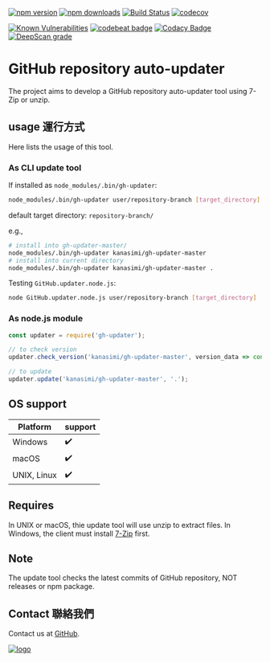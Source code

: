 ﻿[![npm version](https://badge.fury.io/js/gh-updater.svg)](https://www.npmjs.com/package/gh-updater)
[![npm downloads](https://img.shields.io/npm/dm/gh-updater.svg)](https://www.npmjs.com/package/gh-updater)
[![Build Status](https://travis-ci.org/kanasimi/gh-updater.svg?branch=master)](https://travis-ci.org/kanasimi/gh-updater)
[![codecov](https://codecov.io/gh/kanasimi/gh-updater/branch/master/graph/badge.svg)](https://codecov.io/gh/kanasimi/gh-updater)

[![Known Vulnerabilities](https://snyk.io/test/github/kanasimi/gh-updater/badge.svg?targetFile=package.json)](https://snyk.io/test/github/kanasimi/gh-updater?targetFile=package.json)
[![codebeat badge](https://codebeat.co/badges/e1f640e9-afec-482b-83b0-5c684958ba05)](https://codebeat.co/projects/github-com-kanasimi-gh-updater-master)
[![Codacy Badge](https://api.codacy.com/project/badge/Grade/2d3464182d23463bb851f99cf06eaa28)](https://app.codacy.com/app/kanasimi/gh-updater?utm_source=github.com&utm_medium=referral&utm_content=kanasimi/gh-updater&utm_campaign=Badge_Grade_Settings)
[![DeepScan grade](https://deepscan.io/api/teams/4788/projects/6556/branches/55215/badge/grade.svg)](https://deepscan.io/dashboard#view=project&tid=4788&pid=6556&bid=55215)

# GitHub repository auto-updater
The project aims to develop a GitHub repository auto-updater tool using 7-Zip or unzip.

## usage 運行方式
Here lists the usage of this tool.

### As CLI update tool
If installed as `node_modules/.bin/gh-updater`:
``` sh
node_modules/.bin/gh-updater user/repository-branch [target_directory]
```
default target directory: `repository-branch/`

e.g.,
``` sh
# install into gh-updater-master/
node_modules/.bin/gh-updater kanasimi/gh-updater-master
# install into current directory
node_modules/.bin/gh-updater kanasimi/gh-updater-master .
```

Testing `GitHub.updater.node.js`:
``` sh
node GitHub.updater.node.js user/repository-branch [target_directory]
```

### As node.js module
``` JavaScript
const updater = require('gh-updater');

// to check version
updater.check_version('kanasimi/gh-updater-master', version_data => console.log(version_data) );

// to update
updater.update('kanasimi/gh-updater-master', '.');
```

## OS support
| Platform | support |
| --- | --- |
| Windows | ✔️ |
| macOS | ✔️ |
| UNIX, Linux | ✔️ |

## Requires
In UNIX or macOS, thie update tool will use unzip to extract files.
In Windows, the client must install [7-Zip](https://en.wikipedia.org/wiki/7-Zip) first.

## Note
The update tool checks the latest commits of GitHub repository, NOT releases or npm package.

## Contact 聯絡我們
Contact us at [GitHub](https://github.com/kanasimi/gh-updater/issues).

[![logo](https://raw.githubusercontent.com/kanasimi/CeJS/master/_test%20suite/misc/logo.jpg)](http://lyrics.meicho.com.tw/)
